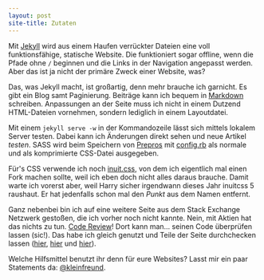 ```yaml
---
layout: post
site-title: Zutaten
---
```

Mit [Jekyll](http://jekyllrb.com/) wird aus einem Haufen verrückter Dateien eine voll funktionsfähige, statische Website. Die funktioniert sogar offline, wenn die Pfade ohne `/` beginnen und die Links in der Navigation angepasst werden. Aber das ist ja nicht der primäre Zweck einer Website, was?

Das, was Jekyll macht, ist großartig, denn mehr brauche ich garnicht. Es gibt ein Blog samt Paginierung. Beiträge kann ich bequem in [Markdown](http://daringfireball.net/projects/markdown/) schreiben. Anpassungen an der Seite muss ich nicht in einem Dutzend HTML-Dateien vornehmen, sondern lediglich in einem Layoutdatei.

Mit einem `jekyll serve -w` in der Kommandozeile lässt sich mittels lokalem Server testen. Dabei kann ich Änderungen direkt sehen und neue Artikel _testen_. SASS wird beim Speichern von [Prepros](http://alphapixels.com/prepros/) mit [config.rb](http://github.com/kleinfreund/kleinfreund.github.io/blob/master/config.rb) als normale und als komprimierte CSS-Datei ausgegeben.

Für's CSS verwende ich noch [inuit.css](http://inuitcss.com/), von dem ich eigentlich mal einen Fork machen sollte, weil ich eben doch nicht alles daraus brauche. Damit warte ich vorerst aber, weil Harry sicher irgendwann dieses Jahr inuitcss 5 raushaut. Er hat jedenfalls schon mal den _Punkt_ aus dem Namen entfernt.

Ganz nebenbei bin ich auf eine weitere Seite aus dem Stack Exchange Netzwerk gestoßen, die ich vorher noch nicht kannte. Nein, mit Aktien hat das nichts zu tun. [Code&nbsp;Review](http://codereview.stackexchange.com/)! Dort kann man&hellip; seinen Code überprüfen lassen (sic!). Das habe ich gleich genutzt und Teile der Seite durchchecken lassen ([hier](http://codereview.stackexchange.com/q/39890/35408), [hier](http://codereview.stackexchange.com/q/40142/35408) und [hier](http://codereview.stackexchange.com/q/40574/35408)).

Welche Hilfsmittel benutzt ihr denn für eure Websites? Lasst mir ein paar Statements da: [@kleinfreund](https://twitter.com/kleinfreund).
